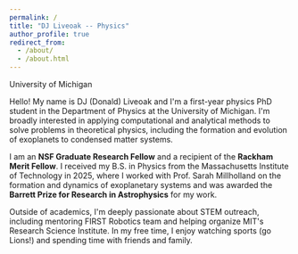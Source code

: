 ```yaml
---
permalink: /
title: "DJ Liveoak -- Physics"
author_profile: true
redirect_from: 
  - /about/
  - /about.html
---
```

University of Michigan

Hello! My name is DJ (Donald) Liveoak and I'm a first-year physics PhD student in the Department of Physics at the University of Michigan. I'm broadly interested in applying computational and analytical methods to solve problems in theoretical physics, including the formation and evolution of exoplanets to condensed matter systems.

I am an **NSF Graduate Research Fellow** and a recipient of the **Rackham Merit Fellow**. I received my B.S. in Physics from the Massachusetts Institute of Technology in 2025, where I worked with Prof. Sarah Millholland on the formation and dynamics of exoplanetary systems and was awarded the **Barrett Prize for Research in Astrophysics** for my work.

Outside of academics, I'm deeply passionate about STEM outreach, including mentoring FIRST Robotics team and helping organize MIT's Research Science Institute. In my free time, I enjoy watching sports (go Lions!) and spending time with friends and family.
